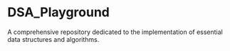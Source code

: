 # DSA_Playground
A comprehensive repository dedicated to the implementation of essential data structures and algorithms.
